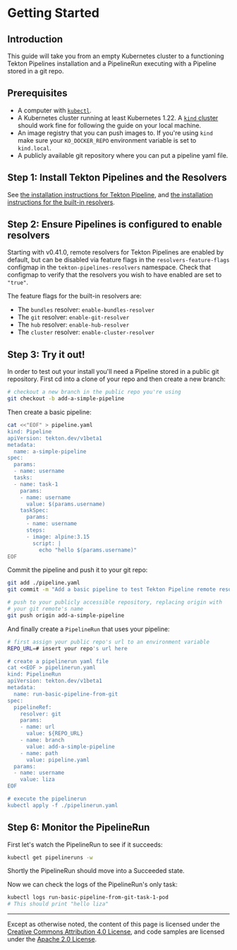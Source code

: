 # Getting Started

## Introduction

This guide will take you from an empty Kubernetes cluster to a
functioning Tekton Pipelines installation and a PipelineRun executing
with a Pipeline stored in a git repo.

## Prerequisites

- A computer with
  [`kubectl`](https://kubernetes.io/docs/tasks/tools/#kubectl).
- A Kubernetes cluster running at least Kubernetes 1.22. A [`kind`
  cluster](https://kind.sigs.k8s.io/docs/user/quick-start/#installation)
  should work fine for following the guide on your local machine.
- An image registry that you can push images to. If you're using `kind`
  make sure your `KO_DOCKER_REPO` environment variable is set to
  `kind.local`.
- A publicly available git repository where you can put a pipeline yaml
  file.

## Step 1: Install Tekton Pipelines and the Resolvers

See [the installation instructions for Tekton Pipeline](./install.md#installing-tekton-pipelines-on-kubernetes), and
[the installation instructions for the built-in resolvers](./install.md#installing-and-configuring-remote-task-and-pipeline-resolution).

## Step 2: Ensure Pipelines is configured to enable resolvers

Starting with v0.41.0, remote resolvers for Tekton Pipelines are enabled by default, 
but can be disabled via feature flags in the `resolvers-feature-flags` configmap in 
the `tekton-pipelines-resolvers` namespace. Check that configmap to verify that the
resolvers you wish to have enabled are set to `"true"`.

The feature flags for the built-in resolvers are:

* The `bundles` resolver: `enable-bundles-resolver`
* The `git` resolver: `enable-git-resolver`
* The `hub` resolver: `enable-hub-resolver`
* The `cluster` resolver: `enable-cluster-resolver`

## Step 3: Try it out!

In order to test out your install you'll need a Pipeline stored in a
public git repository. First cd into a clone of your repo and then
create a new branch:

```sh
# checkout a new branch in the public repo you're using
git checkout -b add-a-simple-pipeline
```

Then create a basic pipeline:

```sh
cat <<"EOF" > pipeline.yaml
kind: Pipeline
apiVersion: tekton.dev/v1beta1
metadata:
  name: a-simple-pipeline
spec:
  params:
  - name: username
  tasks:
  - name: task-1
    params:
    - name: username
      value: $(params.username)
    taskSpec:
      params:
      - name: username
      steps:
      - image: alpine:3.15
        script: |
          echo "hello $(params.username)"
EOF
```

Commit the pipeline and push it to your git repo:

```sh
git add ./pipeline.yaml
git commit -m "Add a basic pipeline to test Tekton Pipeline remote resolution"

# push to your publicly accessible repository, replacing origin with
# your git remote's name
git push origin add-a-simple-pipeline
```

And finally create a `PipelineRun` that uses your pipeline:

```sh
# first assign your public repo's url to an environment variable
REPO_URL=# insert your repo's url here

# create a pipelinerun yaml file
cat <<EOF > pipelinerun.yaml
kind: PipelineRun
apiVersion: tekton.dev/v1beta1
metadata:
  name: run-basic-pipeline-from-git
spec:
  pipelineRef:
    resolver: git
    params:
    - name: url
      value: ${REPO_URL}
    - name: branch
      value: add-a-simple-pipeline
    - name: path
      value: pipeline.yaml
  params:
  - name: username
    value: liza
EOF

# execute the pipelinerun
kubectl apply -f ./pipelinerun.yaml
```

## Step 6: Monitor the PipelineRun

First let's watch the PipelineRun to see if it succeeds:

```sh
kubectl get pipelineruns -w
```

Shortly the PipelineRun should move into a Succeeded state.

Now we can check the logs of the PipelineRun's only task:

```sh
kubectl logs run-basic-pipeline-from-git-task-1-pod
# This should print "hello liza"
```

---

Except as otherwise noted, the content of this page is licensed under the
[Creative Commons Attribution 4.0 License](https://creativecommons.org/licenses/by/4.0/),
and code samples are licensed under the
[Apache 2.0 License](https://www.apache.org/licenses/LICENSE-2.0).
